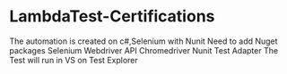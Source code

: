 # LambdaTest-Certifications
The automation is created on c#,Selenium with Nunit 
Need to add Nuget packages Selenium Webdriver API
Chromedriver
Nunit
Test Adapter
The Test will run in VS on Test Explorer
